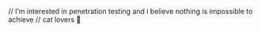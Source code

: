  // I’m interested in penetration testing and i believe nothing is impossible to achieve // cat lovers 🥺
